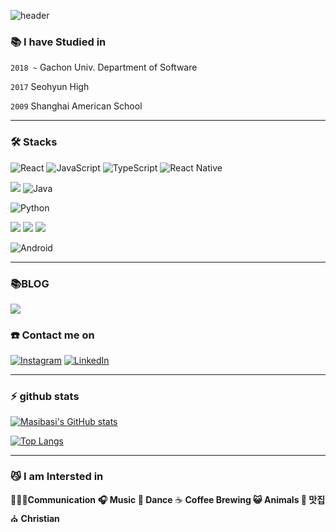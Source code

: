 ![header](https://capsule-render.vercel.app/api?text=Ji%20Min%20Lee&animation=fadeIn&height=200&color=gradient&type=waving)

### 📚 I have Studied in
`2018 ~`  Gachon Univ. Department of Software

`2017` Seohyun High

`2009` Shanghai American School
<hr>


### 🛠 Stacks

<!--[![Top Langs](https://github-readme-stats.vercel.app/api/top-langs/?username=masibasi&layout=compact)](https://github.com/anuraghazra/github-readme-stats)-->

![React](https://img.shields.io/badge/react-%2320232a.svg?style=for-the-badge&logo=react&logoColor=%2361DAFB)
![JavaScript](https://img.shields.io/badge/javascript-%23323330.svg?style=for-the-badge&logo=javascript&logoColor=%23F7DF1E)
![TypeScript](https://img.shields.io/badge/typescript-%23007ACC.svg?style=for-the-badge&logo=typescript&logoColor=white)
![React Native](https://img.shields.io/badge/react_native-%2320232a.svg?style=for-the-badge&logo=react&logoColor=%2361DAFB)

<img src="https://img.shields.io/badge/Spring-6DB33F?style=for-the-badge&logo=Spring&logoColor=white"/> ![Java](https://img.shields.io/badge/java-%23ED8B00.svg?style=for-the-badge&logo=java&logoColor=white)

![Python](https://img.shields.io/badge/python-3670A0?style=for-the-badge&logo=python&logoColor=ffdd54)

<img src="https://img.shields.io/badge/Docker-2496ED?style=for-the-badge&logo=Docker&logoColor=white"/> <img src="https://img.shields.io/badge/ORACLE-F80000?style=for-the-badge&logo=oracle&logoColor=white"/> <img src="https://img.shields.io/badge/Amazon AWS-232F3E?style=for-the-badge&logo=amazonaws&logoColor=white"/>

![Android](https://img.shields.io/badge/Android-3DDC84?style=for-the-badge&logo=android&logoColor=white)


<hr>

### 📚BLOG
<a href="https://velog.io/@masibasi">
<img src="https://img.shields.io/badge/Velog-20C997?style=for-the-badge&logo=Velog&logoColor=white"/>
</a>

### ☎️ Contact me on
<a href="https://www.instagram.com/naive_jimin/">![Instagram](https://img.shields.io/badge/Instagram-%23E4405F.svg?style=for-the-badge&logo=Instagram&logoColor=white)</a>
<a href="https://www.linkedin.com/in/ji-min-lee-486856252/">![LinkedIn](https://img.shields.io/badge/LinkedIn-0077B5?style=for-the-badge&logo=linkedin&logoColor=white)</a>

<hr>

### ⚡️ github stats
[![Masibasi's GitHub stats](https://github-readme-stats.vercel.app/api?username=masibasi&count_private=true&theme=dracula)](https://github.com/anuraghazra/github-readme-stats)

[![Top Langs](https://github-readme-stats.vercel.app/api/top-langs/?username=masibasi&langs_count=8&hide=jupyter%20notebook&theme=dracula)](https://github.com/anuraghazra/github-readme-stats)
<hr>

### 😼 I am Intersted in 

🧑‍🤝‍🧑**Communication**  **🎧  Music 🤘 Dance**  ☕ **Coffee Brewing 😺 Animals 🍰 맛집** ⛪ **Christian**
<!--
**masibasi/masibasi** is a ✨ _special_ ✨ repository because its `README.md` (this file) appears on your GitHub profile.

Here are some ideas to get you started:

- 🔭 I’m currently working on ...
- 🌱 I’m currently learning ...
- 👯 I’m looking to collaborate on ...
- 🤔 I’m looking for help with ...
- 💬 Ask me about ...
- 📫 How to reach me: ...
- 😄 Pronouns: ...
- ⚡ Fun fact: ...
-->
